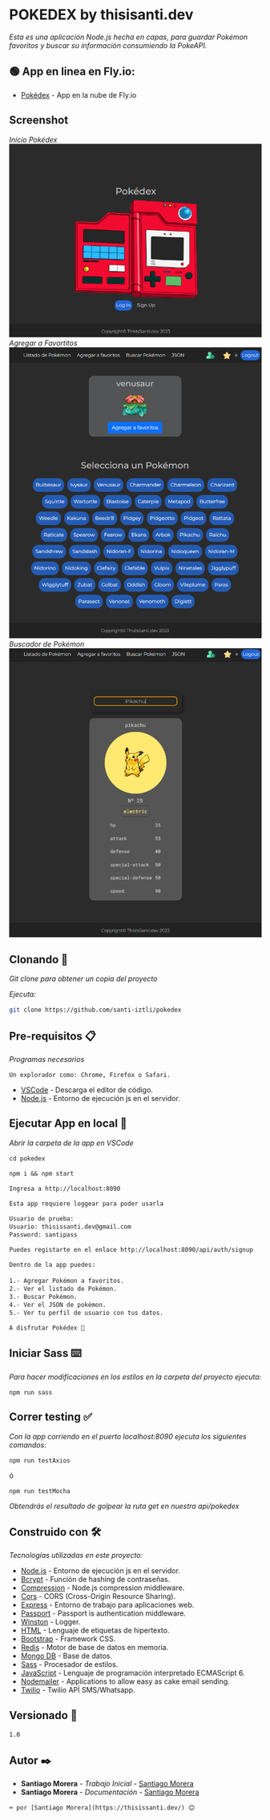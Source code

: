 # POKEDEX by thisisanti.dev

_Esta es una aplicación Node.js hecha en capas, para guardar Pokémon favoritos y buscar su información consumiendo la PokeAPI._

## 🟢 App en linea en Fly.io:

- [Pokédex](https://white-darkness-8799.fly.dev/) - App en la nube de Fly.io

## Screenshot

_Inicio Pokédex_
![Imagen](/public/img/ScreenshotPokedex.png)
_Agregar a Favortitos_
![Imagen](/public/img/ScreenshotFavoritos.png)
_Buscador de Pokémon_
![Imagen](/public/img/ScreenshotBuscador.png)

## Clonando 🚀

_Git clone para obtener un copia del proyecto_

_Ejecuta:_

```bash
git clone https://github.com/santi-iztli/pokedex
```

## Pre-requisitos 📋

_Programas necesarios_

```
Un explorador como: Chrome, Firefox o Safari.
```

- [VSCode](https://code.visualstudio.com/) - Descarga el editor de código.
- [Node.js](https://nodejs.org/es/docs) - Entorno de ejecución js en el servidor.

## Ejecutar App en local 🔧

_Abrir la carpeta de la app en VSCode_

```
cd pokedex
```

```
npm i && npm start
```

```
Ingresa a http://localhost:8090
```

```
Esta app requiere loggear para poder usarla
```

```
Usuario de prueba:
Usuario: thisissanti.dev@gmail.com
Password: santipass
```

```
Puedes registarte en el enlace http://localhost:8090/api/auth/signup
```

```
Dentro de la app puedes:

1.- Agregar Pokémon a favoritos.
2.- Ver el listado de Pokémon.
3.- Buscar Pokémon.
4.- Ver el JSON de pokémon.
5.- Ver tu perfil de usuario con tus datos.

```

```
A disfrutar Pokédex 🚀
```

## Iniciar Sass ⌨️

_Para hacer modificaciones en los estilos en la carpeta del proyecto ejecuta:_

```
npm run sass
```

## Correr testing ✅

_Con la app corriendo en el puerto localhost:8090 ejecuta los siguientes comandos:_

```
npm run testAxios
```

ó

```
npm run testMocha
```

_Obtendrás el resultado de golpear la ruta get en nuestra api/pokedex_

## Construido con 🛠️

_Tecnologías utilizadas en este proyecto:_

- [Node.js](https://nodejs.org/es/docs) - Entorno de ejecución js en el servidor.
- [Bcrypt](https://openbase.com/js/bcrypt/documentation) - Función de hashing de contraseñas.
- [Compression](https://www.npmjs.com/package/compression) - Node.js compression middleware.
- [Cors](https://www.npmjs.com/package/cors) - CORS (Cross-Origin Resource Sharing).
- [Express](https://expressjs.com/es/) - Entorno de trabajo para aplicaciones web.
- [Passport](https://www.passportjs.org/) - Passport is authentication middleware.
- [Winston](https://www.npmjs.com/package/winston) - Logger.
- [HTML](https://developer.mozilla.org/es/docs/Web/HTML) - Lenguaje de etiquetas de hipertexto.
- [Bootstrap](https://getbootstrap.com/docs/5.2/getting-started/introduction/) - Framework CSS.
- [Redis](https://redis.io/docs/getting-started/installation/install-redis-on-windows/) - Motor de base de datos en memoria.
- [Mongo DB](https://www.mongodb.com/docs/) - Base de datos.
- [Sass](https://sass-lang.com/documentation/) - Procesador de estilos.
- [JavaScript](https://www.w3schools.com/js/js_es6.asp) - Lenguaje de programación interpretado ECMAScript 6.
- [Nodemailer](https://nodemailer.com/usage/) - Applications to allow easy as cake email sending.
- [Twilio](https://www.twilio.com/es-mx/) - Twilio APÏ SMS/Whatsapp.

## Versionado 📌

```
1.0
```

## Autor ✒️

- **Santiago Morera** - _Trabajo Inicial_ - [Santiago Morera](https://thisissanti.dev/)
- **Santiago Morera** - _Documentación_ - [Santiago Morera](https://thisissanti.dev/)

```
⌨️ por [Santiago Morera](https://thisissanti.dev/) 😊

```
